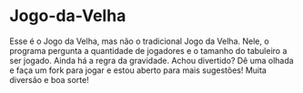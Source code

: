 # Jogo-da-Velha

Esse é o Jogo da Velha, mas não o tradicional Jogo da Velha. Nele, o programa pergunta a quantidade de jogadores e o tamanho do tabuleiro a ser jogado. Ainda há a regra da gravidade. Achou divertido? Dê uma olhada e faça um fork para jogar e estou aberto para mais sugestões! Muita diversão e boa sorte!
